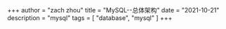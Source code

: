 +++
author = "zach zhou"
title = "MySQL--总体架构"
date = "2021-10-21"
description = "mysql"
tags = [
    "database",
    "mysql"
]
+++
